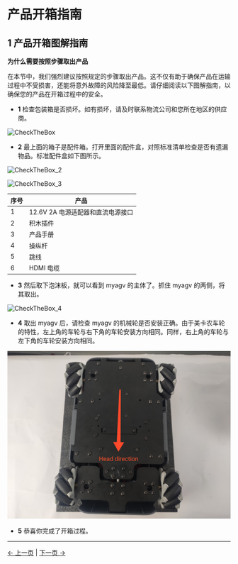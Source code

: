 # 产品开箱指南

## 1 产品开箱图解指南

**为什么需要按照步骤取出产品**

在本节中，我们强烈建议按照规定的步骤取出产品。这不仅有助于确保产品在运输过程中不受损害，还能将意外故障的风险降至最低。请仔细阅读以下图解指南，以确保您的产品在开箱过程中的安全。

- **1** 检查包装箱是否损坏。如有损坏，请及时联系物流公司和您所在地区的供应商。

![CheckTheBox](../resources/4-FirstInstallAndUse/4.2/CheckTheBox.png)

- **2** 最上面的箱子是配件箱。打开里面的配件盒，对照标准清单检查是否有遗漏物品。标准配件盒如下图所示。

![CheckTheBox_2](../resources/4-FirstInstallAndUse/4.2/CheckTheBox_2.png)

![CheckTheBox_3](../resources/4-FirstInstallAndUse/4.2/CheckTheBox_3.png)

| 序号 | 产品                              |
| ---- | --------------------------------- |
| 1    | 12.6V 2A 电源适配器和直流电源接口 |
| 2    | 积木插件                          |
| 3    | 产品手册                          |
| 4    | 操纵杆                            |
| 5    | 跳线                              |
| 6    | HDMI 电缆                         |

- **3** 然后取下泡沫板，就可以看到 myagv 的主体了。抓住 myagv 的两侧，将其取出。

![CheckTheBox_4](../resources/4-FirstInstallAndUse/4.2/CheckTheBox_4.png)

- **4** 取出 myagv 后，请检查 myagv 的机械轮是否安装正确。由于美卡农车轮的特性，左上角的车轮与右下角的车轮安装方向相同。同样，右上角的车轮与左下角的车轮安装方向相同。

![CheckTheBox_5](../resources/4-FirstInstallAndUse/4.2/CheckTheBox_5.png)

- **5** 恭喜你完成了开箱过程。

---

[← 上一页](4.1-ProductStandardList.md) | [下一页 →](4.3-PowerOnDetectionGuide.md)
